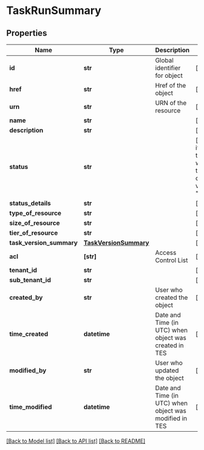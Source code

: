 # TaskRunSummary


## Properties
Name | Type | Description | Notes
------------ | ------------- | ------------- | -------------
**id** | **str** | Global identifier for object | [optional] 
**href** | **str** | Href of the object | [optional] 
**urn** | **str** | URN of the resource | [optional] 
**name** | **str** |  | [optional] 
**description** | **str** |  | [optional] 
**status** | **str** |  | [optional]  if omitted the server will use the default value of "Pending"
**status_details** | **str** |  | [optional] 
**type_of_resource** | **str** |  | [optional] 
**size_of_resource** | **str** |  | [optional] 
**tier_of_resource** | **str** |  | [optional] 
**task_version_summary** | [**TaskVersionSummary**](TaskVersionSummary.md) |  | [optional] 
**acl** | **[str]** | Access Control List | [optional] 
**tenant_id** | **str** |  | [optional] 
**sub_tenant_id** | **str** |  | [optional] 
**created_by** | **str** | User who created the object | [optional] 
**time_created** | **datetime** | Date and Time (in UTC) when object was created in TES | [optional] 
**modified_by** | **str** | User who updated the object | [optional] 
**time_modified** | **datetime** | Date and Time (in UTC) when object was modified in TES | [optional] 

[[Back to Model list]](../README.md#documentation-for-models) [[Back to API list]](../README.md#documentation-for-api-endpoints) [[Back to README]](../README.md)


